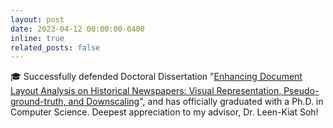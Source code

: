 ```yaml
---
layout: post
date: 2023-04-12 00:00:00-0400
inline: true
related_posts: false
---
```


🎓 Successfully defended Doctoral Dissertation "[Enhancing Document Layout Analysis on Historical Newspapers: Visual Representation, Pseudo-ground-truth, and Downscaling](https://www.proquest.com/openview/e4672a736dfab18640b7b3f21a2b2cd3/1?pq-origsite=gscholar&cbl=18750&diss=y)", and has officially graduated with a Ph.D. in Computer Science. Deepest appreciation to my advisor, Dr. Leen-Kiat Soh!